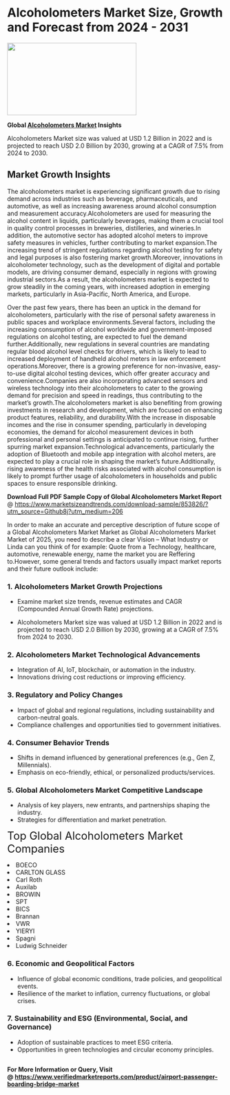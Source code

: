 <H1>Alcoholometers Market Size, Growth and Forecast from 2024 - 2031</H1><img class="aligncenter size-medium wp-image-584254" src="https://thirdeyenews.in/wp-content/uploads/2024/09/Global-Market-Research-300x168.jpeg" alt="" width="300" height="168" /><p><strong>Global&nbsp;<a href="https://www.marketsizeandtrends.com/download-sample/853826/?utm_source=Github8j?utm_medium=206">Alcoholometers Market</a> Insights</strong></p><p>Alcoholometers Market size was valued at USD 1.2 Billion in 2022 and is projected to reach USD 2.0 Billion by 2030, growing at a CAGR of 7.5% from 2024 to 2030.</p><p><h2>Market Growth Insights</h2> <p>The alcoholometers market is experiencing significant growth due to rising demand across industries such as beverage, pharmaceuticals, and automotive, as well as increasing awareness around alcohol consumption and measurement accuracy.Alcoholometers are used for measuring the alcohol content in liquids, particularly beverages, making them a crucial tool in quality control processes in breweries, distilleries, and wineries.In addition, the automotive sector has adopted alcohol meters to improve safety measures in vehicles, further contributing to market expansion.The increasing trend of stringent regulations regarding alcohol testing for safety and legal purposes is also fostering market growth.Moreover, innovations in alcoholometer technology, such as the development of digital and portable models, are driving consumer demand, especially in regions with growing industrial sectors.As a result, the alcoholometers market is expected to grow steadily in the coming years, with increased adoption in emerging markets, particularly in Asia-Pacific, North America, and Europe.</p> <p>Over the past few years, there has been an uptick in the demand for alcoholometers, particularly with the rise of personal safety awareness in public spaces and workplace environments.Several factors, including the increasing consumption of alcohol worldwide and government-imposed regulations on alcohol testing, are expected to fuel the demand further.Additionally, new regulations in several countries are mandating regular blood alcohol level checks for drivers, which is likely to lead to increased deployment of handheld alcohol meters in law enforcement operations.Moreover, there is a growing preference for non-invasive, easy-to-use digital alcohol testing devices, which offer greater accuracy and convenience.Companies are also incorporating advanced sensors and wireless technology into their alcoholometers to cater to the growing demand for precision and speed in readings, thus contributing to the market’s growth.The alcoholometers market is also benefiting from growing investments in research and development, which are focused on enhancing product features, reliability, and durability.With the increase in disposable incomes and the rise in consumer spending, particularly in developing economies, the demand for alcohol measurement devices in both professional and personal settings is anticipated to continue rising, further spurring market expansion.Technological advancements, particularly the adoption of Bluetooth and mobile app integration with alcohol meters, are expected to play a crucial role in shaping the market’s future.Additionally, rising awareness of the health risks associated with alcohol consumption is likely to prompt further usage of alcoholometers in households and public spaces to ensure responsible drinking.<p><span class=""><strong>Download Full PDF Sample Copy of Global Alcoholometers Market Report</strong> @ <a href="https://www.marketsizeandtrends.com/download-sample/853826/?utm_source=Github8j?utm_medium=206" target="_blank">https://www.marketsizeandtrends.com/download-sample/853826/?utm_source=Github8j?utm_medium=206</a></span></p><p>In order to make an accurate and perceptive description of future scope of a Global&nbsp;Alcoholometers Market Market as Global&nbsp;Alcoholometers Market Market of 2025, you need to describe a clear Vision &ndash; What Industry or Linda can you think of for example: Quote from a Technology, healthcare, automotive, renewable energy, name the market you are Reffering to.However, some general trends and factors usually impact market reports and their future outlook include:</p><h3>1.&nbsp;<strong>Alcoholometers Market Growth Projections</strong></h3><ul><li>Examine market size trends, revenue estimates and CAGR (Compounded Annual Growth Rate) projections.</li><li><p>Alcoholometers Market size was valued at USD 1.2 Billion in 2022 and is projected to reach USD 2.0 Billion by 2030, growing at a CAGR of 7.5% from 2024 to 2030.</p></li></ul><h3>2.&nbsp;<strong>Alcoholometers Market Technological Advancements</strong></h3><ul><li>Integration of AI, IoT, blockchain, or automation in the industry.</li><li>Innovations driving cost reductions or improving efficiency.</li></ul><h3>3.&nbsp;<strong>Regulatory and Policy Changes</strong></h3><ul><li>Impact of global and regional regulations, including sustainability and carbon-neutral goals.</li><li>Compliance challenges and opportunities tied to government initiatives.</li></ul><h3>4.&nbsp;<strong>Consumer Behavior Trends</strong></h3><ul><li>Shifts in demand influenced by generational preferences (e.g., Gen Z, Millennials).</li><li>Emphasis on eco-friendly, ethical, or personalized products/services.</li></ul><h3>5.&nbsp;<strong>Global Alcoholometers Market Competitive Landscape</strong></h3><ul><li>Analysis of key players, new entrants, and partnerships shaping the industry.</li><li>Strategies for differentiation and market penetration.</li></ul><p data-pm-slice="1 1 []"><span style="color: inherit; font-family: inherit; font-size: 25px;">Top Global Alcoholometers Market Companies</span></p><div class="" data-test-id=""><p><li>BOECO</li><li> CARLTON GLASS</li><li> Carl Roth</li><li> Auxilab</li><li> BROWIN</li><li> SPT</li><li> BICS</li><li> Brannan</li><li> VWR</li><li> YIERYI</li><li> Spagni</li><li> Ludwig Schneider</li></p></div><h3>6.&nbsp;<strong>Economic and Geopolitical Factors</strong></h3><ul><li>Influence of global economic conditions, trade policies, and geopolitical events.</li><li>Resilience of the market to inflation, currency fluctuations, or global crises.</li></ul><h3>7.&nbsp;<strong>Sustainability and ESG (Environmental, Social, and Governance)</strong></h3><ul><li>Adoption of sustainable practices to meet ESG criteria.</li><li>Opportunities in green technologies and circular economy principles.</li></ul><h2><strong style="font-size: 14px;">For More Information or Query, Visit @&nbsp;</strong><a style="background-color: #ffffff; font-size: 14px;" href="https://www.marketsizeandtrends.com/report/alcoholometers-market/" target="_blank">https://www.verifiedmarketreports.com/product/airport-passenger-boarding-bridge-market</a></h2>